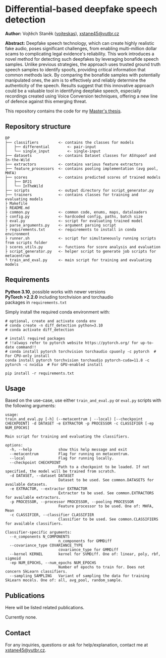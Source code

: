 # Differential-based deepfake speech detection

**Author:** Vojtěch Staněk ([vojteskas](https://github.com/vojteskas)), xstane45@vutbr.cz

**Abstract:** Deepfake speech technology, which can create highly realistic fake audio, poses significant challenges, from enabling multi-million dollar scams to complicating legal evidence's reliability. This work introduces a novel method for detecting such deepfakes by leveraging bonafide speech samples. Unlike previous strategies, the approach uses trusted ground truth speech samples to identify spoofs, providing critical information that common methods lack. By comparing the bonafide samples with potentially manipulated ones, the aim is to effectively and reliably determine the authenticity of the speech. Results suggest that this innovative approach could be a valuable tool in identifying deepfake speech, especially recordings created using Voice Conversion techniques, offering a new line of defence against this emerging threat.

This repository contains the code for my [Master's thesis](https://www.vut.cz/studenti/zav-prace/detail/152826).

## Repository structure

```
DP
├── classifiers         <- contains the classes for models
│   ├── differential        <- pair-input
│   └── single_input        <- single-input
├── datasets            <- contains Dataset classes for ASVspoof and In-the-Wild
├── extractors          <- contains various feature extractors
├── feature_processors  <- contains pooling implementation (avg pool, MHFA)
├── scores              <- contains predicted scores of trained models
│   ├── DF21
│   └── InTheWild
├── scripts             <- output directory for script_generator.py
├── trainers            <- contains classes for training and evaluating models
├ Makefile
├ README.md
├ common.py             <- common code, enums, maps, dataloaders
├ config.py             <- hardcoded config, paths, batch size
├ eval.py               <- script for evaluating trained model
├ parse_arguments.py    <- argument parsing script
├ requirements.txt      <- requirements to install in conda environment
├ runner.sh             <- script for simultaneously running scripts from scripts folder
├ scores_utils.py       <- functions for score analysis and evaluation
├ script_generator.py   <- helper script to generate job scripts for metacentrum
└ train_and_eval.py     <- main script for training and evaluating models
```

## Requirements

**Python 3.10**, possible works with newer versions\
**PyTorch >2.2.0** including torchvision and torchaudio \
packages in `requirements.txt`

Simply install the required conda environment with:

```
# optional, create and activate conda env
# conda create -n diff_detection python=3.10
# conda activate diff_detection

# install required packages
# !!always refer to pytorch website https://pytorch.org/ for up-to-date command!!
# conda install pytorch torchvision torchaudio cpuonly -c pytorch  # For CPU-only install
conda install pytorch torchvision torchaudio pytorch-cuda=11.8 -c pytorch -c nvidia  # For GPU-enabled install

pip install -r requirements.txt
```

## Usage

Based on the use-case, use either `train_and_eval.py` or `eval.py` scripts with the following arguments:

```
usage: 
train_and_eval.py [-h] (--metacentrum | --local) [--checkpoint CHECKPOINT] -d DATASET -e EXTRACTOR -p PROCESSOR -c CLASSIFIER [-ep NUM_EPOCHS]

Main script for training and evaluating the classifiers.

options:
  -h, --help            show this help message and exit
  --metacentrum         Flag for running on metacentrum.
  --local               Flag for running locally.
  --checkpoint CHECKPOINT
                        Path to a checkpoint to be loaded. If not specified, the model will be trained from scratch.
  -d DATASET, --dataset DATASET
                        Dataset to be used. See common.DATASETS for available datasets.
  -e EXTRACTOR, --extractor EXTRACTOR
                        Extractor to be used. See common.EXTRACTORS for available extractors.
  -p PROCESSOR, --processor PROCESSOR, --pooling PROCESSOR
                        Feature processor to be used. One of: MHFA, Mean
  -c CLASSIFIER, --classifier CLASSIFIER
                        Classifier to be used. See common.CLASSIFIERS for available classifiers.

Classifier-specific arguments:
  --n_components N_COMPONENTS
                        n_components for GMMDiff
  --covariance_type COVARIANCE_TYPE
                        covariance_type for GMMDiff
  --kernel KERNEL       kernel for SVMDiff. One of: linear, poly, rbf, sigmoid
  -ep NUM_EPOCHS, --num_epochs NUM_EPOCHS
                        Number of epochs to train for. Does not concern SkLearn classifiers.
  --sampling SAMPLING   Variant of sampling the data for training SkLearn mocels. One of: all, avg_pool, random_sample.
```

## Publications

Here will be listed related publications.

Currently none.

## Contact

For any inquiries, questions or ask for help/explanation, contact me at xstane45@vutbr.cz.
